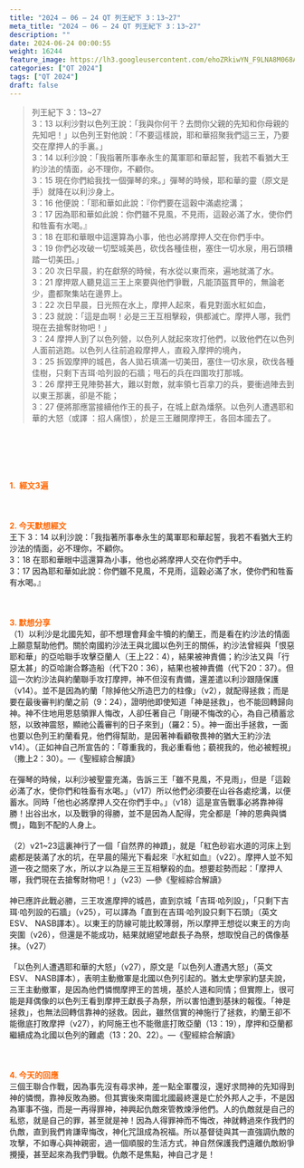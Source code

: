 ```yaml
---
title: "2024 – 06 – 24 QT 列王紀下 3：13~27"
meta_title: "2024 – 06 – 24 QT 列王紀下 3：13~27"
description: ""
date: 2024-06-24 00:00:55
weight: 16244
feature_image: https://lh3.googleusercontent.com/ehoZRkiwYN_F9LNA8M068AYxt73EavCZno-PD1cJRuf5BbSkQVUWr3gNEbt5kSs28Pb_Elg17kSrtf9ybWvojWoMV6I4tPM3vGRGDq6GkKkPdL2Gut4QAIw4-uykKUAtNiKgQKntvsU=w800
categories: ["QT 2024"]
tags: ["QT 2024"]
draft: false
---
```


<blockquote>列王紀下 3：13~27<br />
3：13 以利沙對以色列王說：「我與你何干？去問你父親的先知和你母親的先知吧！」以色列王對他說：「不要這樣說，耶和華招聚我們這三王，乃要交在摩押人的手裏。」<br />
3：14 以利沙說：「我指著所事奉永生的萬軍耶和華起誓，我若不看猶大王約沙法的情面，必不理你，不顧你。<br />
3：15 現在你們給我找一個彈琴的來。」彈琴的時候，耶和華的靈（原文是手）就降在以利沙身上。<br />
3：16 他便說：「耶和華如此說：『你們要在這穀中滿處挖溝；<br />
3：17 因為耶和華如此說：你們雖不見風，不見雨，這穀必滿了水，使你們和牲畜有水喝。』<br />
3：18 在耶和華眼中這還算為小事，他也必將摩押人交在你們手中。<br />
3：19 你們必攻破一切堅城美邑，砍伐各種佳樹，塞住一切水泉，用石頭糟踏一切美田。」<br />
3：20 次日早晨，約在獻祭的時候，有水從以東而來，遍地就滿了水。<br />
3：21 摩押眾人聽見這三王上來要與他們爭戰，凡能頂盔貫甲的，無論老少，盡都聚集站在邊界上。<br />
3：22 次日早晨，日光照在水上，摩押人起來，看見對面水紅如血，<br />
3：23 就說：「這是血啊！必是三王互相擊殺，俱都滅亡。摩押人哪，我們現在去搶奪財物吧！」<br />
3：24 摩押人到了以色列營，以色列人就起來攻打他們，以致他們在以色列人面前逃跑。以色列人往前追殺摩押人，直殺入摩押的境內，<br />
3：25 拆毀摩押的城邑，各人拋石填滿一切美田，塞住一切水泉，砍伐各種佳樹，只剩下吉珥‧哈列設的石牆；甩石的兵在四圍攻打那城。<br />
3：26 摩押王見陣勢甚大，難以對敵，就率領七百拿刀的兵，要衝過陣去到以東王那裏，卻是不能；<br />
3：27 便將那應當接續他作王的長子，在城上獻為燔祭。以色列人遭遇耶和華的大怒（或譯 ：招人痛恨），於是三王離開摩押王，各回本國去了。</blockquote><br />
&nbsp;<br />
<br />
&nbsp;<br />
<br />
<span style="color: #ff6600;"><strong>1.  經文3遍</strong></span><br />
<br />
&nbsp;<br />
<br />
<span style="color: #ff6600;"><strong>2. 今天默想經文<br />
</strong></span>王下 3：14 以利沙說：「我指著所事奉永生的萬軍耶和華起誓，我若不看猶大王約沙法的情面，必不理你，不顧你。<br />
3：18 在耶和華眼中這還算為小事，他也必將摩押人交在你們手中。<br />
3：17 因為耶和華如此說：你們雖不見風，不見雨，這穀必滿了水，使你們和牲畜有水喝。』<br />
<br />
&nbsp;<br />
<br />
<strong><span style="color: #ff6600;">3. 默想分享<br />
</span></strong>（1）以利沙是北國先知，卻不想理會拜金牛犢的約蘭王，而是看在約沙法的情面上願意幫助他們。關於南國約沙法王與北國以色列王的關係，約沙法曾經與「恨惡耶和華」的亞哈聯手攻擊亞蘭人（王上22：4），結果被神責備；約沙法又與「行惡太甚」的亞哈謝合夥造船（代下20：36），結果也被神責備（代下20：37）。但這一次約沙法與約蘭聯手攻打摩押，神不但沒有責備，還差遣以利沙跟隨保護（v14）。並不是因為約蘭「除掉他父所造巴力的柱像」（v2），就配得拯救；而是要在最後審判約蘭之前（9：24），證明他即使知道「神是拯救」，也不能回轉歸向神。神不住地用恩慈領罪人悔改，人卻任著自己「剛硬不悔改的心，為自己積蓄忿怒，以致神震怒，顯祂公義審判的日子來到」（羅2：5）。神一面出手拯救，一面也要以色列王約蘭看見，他們得幫助，是因著神看顧敬畏神的猶大王約沙法v14）。（正如神自己所宣告的：「尊重我的，我必重看他；藐視我的，他必被輕視」（撒上2：30）。—《聖經綜合解讀》<br />
<br />
在彈琴的時候，以利沙被聖靈充滿，告訴三王「雖不見風，不見雨」，但是「這穀必滿了水，使你們和牲畜有水喝。」（v17）所以他們必須要在山谷各處挖溝，以便蓄水。同時「他也必將摩押人交在你們手中。」（v18）這是宣告戰事必將靠神得勝！出谷出水，以及戰爭的得勝，並不是因為人配得，完全都是「神的恩典與憐憫」，臨到不配的人身上。<br />
<br />
（2）v21~23這裏神行了一個「自然界的神蹟」，就是「紅色砂岩水道的河床上到處都是裝滿了水的坑，在早晨的陽光下看起來『水紅如血』（v22）。摩押人並不知道一夜之間來了水，所以才以為是三王互相擊殺的血。想要趁勢而起：「摩押人哪，我們現在去搶奪財物吧！」（v23）—參《聖經綜合解讀》<br />
<br />
神已應許此戰必勝，三王攻進摩押的城邑，直到京城「吉珥‧哈列設」，「只剩下吉珥‧哈列設的石牆」（v25），可以譯為「直到在吉珥‧哈列設只剩下石頭」（英文ESV、 NASB譯本）。以東王的防線可能比較薄弱，所以摩押王想從以東王的方向突圍（v26），但還是不能成功，結果就絕望地獻長子為祭，想取悅自己的偶像基抹。（v27）<br />
<br />
「以色列人遭遇耶和華的大怒」（v27），原文是「以色列人遭遇大怒」（英文ESV、 NASB譯本），表明主動撤軍是北國以色列引起的。猶太史學家約瑟夫說，三王主動撤軍，是因為他們憐憫摩押王的苦境，基於人道和同情；但實際上，很可能是拜偶像的以色列王看到摩押王獻長子為祭，所以害怕遭到基抹的報復。「神是拯救」，也無法回轉信靠神的拯救。因此，雖然信實的神施行了拯救，約蘭王卻不能徹底打敗摩押（v27），約阿施王也不能徹底打敗亞蘭（13：19），摩押和亞蘭都繼續成為北國以色列的難處（13：20、22）。—《聖經綜合解讀》<br />
<br />
&nbsp;<br />
<br />
<strong style="font-size: inherit;"><span style="color: #ff6600;">4. 今天的回應<br />
</span></strong>三個王聯合作戰，因為事先沒有尋求神，差一點全軍覆沒，還好求問神的先知得到神的憐憫，靠神反敗為勝。但其實後來南國北國最終還是亡於外邦人之手，不是因為軍事不強，而是一再得罪神，神興起仇敵來管教煉淨他們。人的仇敵就是自己的私慾，就是自己的罪，甚至就是神！因為人得罪神而不悔改，神就轉過來作我們的仇敵，直到我們肯謙卑悔改，神化咒詛成為祝福。所以基督徒與其一直強調仇敵的攻擊，不如專心與神親密，過一個順服的生活方式，神自然保護我們遠離仇敵紛爭攪擾，甚至起來為我們爭戰。仇敵不是焦點，神自己才是！<br />
<br />
&nbsp;<br />
<br />
&nbsp;<br />
<br />
&nbsp;<br />
<br />
<audio style="display: none;" controls="controls"></audio><br />
<br />
<audio style="display: none;" controls="controls"></audio><br />
<br />
<audio style="display: none;" controls="controls"></audio><br />
<br />
<audio style="display: none;" controls="controls"></audio><br />
<br />
<audio style="display: none;" controls="controls"></audio>
        